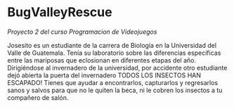 # BugValleyRescue
*Proyecto 2 del curso Programacion de Videojuegos*

Josesito es un estudiante de la carrera de Biología en la Universidad del Valle de Guatemala. Tenía su laboratorio sobre las diferencias específicas entre las mariposas que eclosionan en diferentes etapas del año. Dirigiéndose al invernadero de la universidad, por accidente otro estudiante dejó abierta la puerta del invernadero TODOS LOS INSECTOS HAN ESCAPADO! Tienes que ayudar a encontrarlos, capturarlos y regresarlos sanos y salvos para que no le quiten la beca, ni le cobren los insectos a tu compañero de salón.
